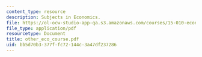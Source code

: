 ```yaml
---
content_type: resource
description: Subjects in Economics.
file: https://ol-ocw-studio-app-qa.s3.amazonaws.com/courses/15-010-economic-analysis-for-business-decisions-fall-2004/bb5d70b3377ffc72144c3a47df237286_other_eco_course.pdf
file_type: application/pdf
resourcetype: Document
title: other_eco_course.pdf
uid: bb5d70b3-377f-fc72-144c-3a47df237286
---
```

